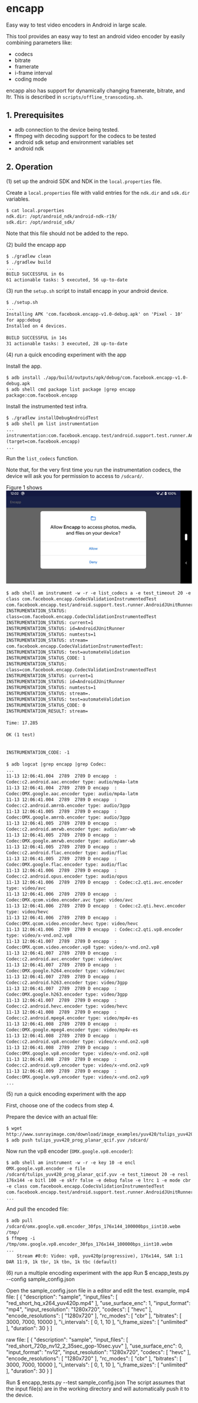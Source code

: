 # encapp
Easy way to test video encoders in Android in large scale.

This tool provides an easy way to test an android video encoder by easily combining parameters like:

* codecs
* bitrate
* framerate
* i-frame interval
* coding mode

encapp also has support for dynamically changing framerate, bitrate, and ltr.
This is described in `scripts/offline_transcoding.sh`.


## 1. Prerequisites

* adb connection to the device being tested.
* ffmpeg with decoding support for the codecs to be tested
* android sdk setup and environment variables set
* android ndk


## 2. Operation

(1) set up the android SDK and NDK in the `local.properties` file.

Create a `local.properties` file with valid entries for the `ndk.dir` and
`sdk.dir` variables.

```
$ cat local.properties
ndk.dir: /opt/android_ndk/android-ndk-r19/
sdk.dir: /opt/android_sdk/
```

Note that this file should not be added to the repo.

(2) build the encapp app

```
$ ./gradlew clean
$ ./gradlew build
...
BUILD SUCCESSFUL in 6s
61 actionable tasks: 5 executed, 56 up-to-date
```

(3) run the `setup.sh` script to install encapp in your android device.

```
$ ./setup.sh
...
Installing APK 'com.facebook.encapp-v1.0-debug.apk' on 'Pixel - 10' for app:debug
Installed on 4 devices.

BUILD SUCCESSFUL in 14s
31 actionable tasks: 3 executed, 28 up-to-date
```

(4) run a quick encoding experiment with the app

Install the app.
```
$ adb install ./app/build/outputs/apk/debug/com.facebook.encapp-v1.0-debug.apk
$ adb shell cmd package list package |grep encapp
package:com.facebook.encapp
```

Install the instrumented test infra.
```
$ ./gradlew installDebugAndroidTest
$ adb shell pm list instrumentation
...
instrumentation:com.facebook.encapp.test/android.support.test.runner.AndroidJUnitRunner (target=com.facebook.encapp)
...
```

Run the `list_codecs` function.

Note that, for the very first time you run the instrumentation codecs, the
device will ask you for permission to access to `/sdcard/`.

Figure 1 shows ![an android device asking for permission to run encapp](encapp_permission.jpeg)

```
$ adb shell am instrument -w -r -e list_codecs a -e test_timeout 20 -e class com.facebook.encapp.CodecValidationInstrumentedTest com.facebook.encapp.test/android.support.test.runner.AndroidJUnitRunner
INSTRUMENTATION_STATUS: class=com.facebook.encapp.CodecValidationInstrumentedTest
INSTRUMENTATION_STATUS: current=1
INSTRUMENTATION_STATUS: id=AndroidJUnitRunner
INSTRUMENTATION_STATUS: numtests=1
INSTRUMENTATION_STATUS: stream=
com.facebook.encapp.CodecValidationInstrumentedTest:
INSTRUMENTATION_STATUS: test=automateValidation
INSTRUMENTATION_STATUS_CODE: 1
INSTRUMENTATION_STATUS: class=com.facebook.encapp.CodecValidationInstrumentedTest
INSTRUMENTATION_STATUS: current=1
INSTRUMENTATION_STATUS: id=AndroidJUnitRunner
INSTRUMENTATION_STATUS: numtests=1
INSTRUMENTATION_STATUS: stream=.
INSTRUMENTATION_STATUS: test=automateValidation
INSTRUMENTATION_STATUS_CODE: 0
INSTRUMENTATION_RESULT: stream=

Time: 17.285

OK (1 test)


INSTRUMENTATION_CODE: -1

$ adb logcat |grep encapp |grep Codec:
...
11-13 12:06:41.004  2789  2789 D encapp  : Codec:c2.android.aac.encoder type: audio/mp4a-latm
11-13 12:06:41.004  2789  2789 D encapp  : Codec:OMX.google.aac.encoder type: audio/mp4a-latm
11-13 12:06:41.004  2789  2789 D encapp  : Codec:c2.android.amrnb.encoder type: audio/3gpp
11-13 12:06:41.005  2789  2789 D encapp  : Codec:OMX.google.amrnb.encoder type: audio/3gpp
11-13 12:06:41.005  2789  2789 D encapp  : Codec:c2.android.amrwb.encoder type: audio/amr-wb
11-13 12:06:41.005  2789  2789 D encapp  : Codec:OMX.google.amrwb.encoder type: audio/amr-wb
11-13 12:06:41.005  2789  2789 D encapp  : Codec:c2.android.flac.encoder type: audio/flac
11-13 12:06:41.005  2789  2789 D encapp  : Codec:OMX.google.flac.encoder type: audio/flac
11-13 12:06:41.006  2789  2789 D encapp  : Codec:c2.android.opus.encoder type: audio/opus
11-13 12:06:41.006  2789  2789 D encapp  : Codec:c2.qti.avc.encoder type: video/avc
11-13 12:06:41.006  2789  2789 D encapp  : Codec:OMX.qcom.video.encoder.avc type: video/avc
11-13 12:06:41.006  2789  2789 D encapp  : Codec:c2.qti.hevc.encoder type: video/hevc
11-13 12:06:41.006  2789  2789 D encapp  : Codec:OMX.qcom.video.encoder.hevc type: video/hevc
11-13 12:06:41.006  2789  2789 D encapp  : Codec:c2.qti.vp8.encoder type: video/x-vnd.on2.vp8
11-13 12:06:41.007  2789  2789 D encapp  : Codec:OMX.qcom.video.encoder.vp8 type: video/x-vnd.on2.vp8
11-13 12:06:41.007  2789  2789 D encapp  : Codec:c2.android.avc.encoder type: video/avc
11-13 12:06:41.007  2789  2789 D encapp  : Codec:OMX.google.h264.encoder type: video/avc
11-13 12:06:41.007  2789  2789 D encapp  : Codec:c2.android.h263.encoder type: video/3gpp
11-13 12:06:41.007  2789  2789 D encapp  : Codec:OMX.google.h263.encoder type: video/3gpp
11-13 12:06:41.007  2789  2789 D encapp  : Codec:c2.android.hevc.encoder type: video/hevc
11-13 12:06:41.008  2789  2789 D encapp  : Codec:c2.android.mpeg4.encoder type: video/mp4v-es
11-13 12:06:41.008  2789  2789 D encapp  : Codec:OMX.google.mpeg4.encoder type: video/mp4v-es
11-13 12:06:41.008  2789  2789 D encapp  : Codec:c2.android.vp8.encoder type: video/x-vnd.on2.vp8
11-13 12:06:41.008  2789  2789 D encapp  : Codec:OMX.google.vp8.encoder type: video/x-vnd.on2.vp8
11-13 12:06:41.008  2789  2789 D encapp  : Codec:c2.android.vp9.encoder type: video/x-vnd.on2.vp9
11-13 12:06:41.009  2789  2789 D encapp  : Codec:OMX.google.vp9.encoder type: video/x-vnd.on2.vp9
...
```

(5) run a quick encoding experiment with the app

First, choose one of the codecs from step 4.

Prepare the device with an actual file:
```
$ wget http://www.sunrayimage.com/download/image_examples/yuv420/tulips_yuv420_prog_planar_qcif.yuv
$ adb push tulips_yuv420_prog_planar_qcif.yuv /sdcard/
```

Now run the vp8 encoder (`OMX.google.vp8.encoder`):
```
$ adb shell am instrument -w -r -e key 10 -e encl OMX.google.vp8.encoder -e file /sdcard/tulips_yuv420_prog_planar_qcif.yuv -e test_timeout 20 -e resl 176x144 -e bitl 100 -e skfr false -e debug false -e ltrc 1 -e mode cbr -e class com.facebook.encapp.CodecValidationInstrumentedTest com.facebook.encapp.test/android.support.test.runner.AndroidJUnitRunner
...
```

And pull the encoded file:

```
$ adb pull /sdcard/omx.google.vp8.encoder_30fps_176x144_100000bps_iint10.webm /tmp/
$ ffmpeg -i /tmp/omx.google.vp8.encoder_30fps_176x144_100000bps_iint10.webm
...
    Stream #0:0: Video: vp8, yuv420p(progressive), 176x144, SAR 1:1 DAR 11:9, 1k tbr, 1k tbn, 1k tbc (default)
```


(6) run a multiple encoding experiment with the app
Run
$ encapp_tests.py --config sample_config.json

Open the sample_config.json file in a editor and edit the test.
example, mp4 file:
 [
    {
        "description": "sample",
        "input_files": [
            "red_short_hq_x264_yuv420p.mp4"
        ],
        "use_surface_enc": 1,
        "input_format": "mp4",
        "input_resolution": "1280x720",
        "codecs": [
            "hevc"
        ],
        "encode_resolutions": [
            "1280x720"
        ],
        "rc_modes": [
            "cbr"
        ],
        "bitrates": [
            3000,
            7000,
            10000
        ],
        "i_intervals": [
            0,
            1,
            10
        ],
        "i_frame_sizes": [
            "unlimited"
        ],
        "duration": 30
    }
]

raw file:
[
    {
        "description": "sample",
        "input_files": [
            "red_short_720p_nv12_2_35sec_gop-10sec.yuv"
        ],
        "use_surface_enc": 0,
        "input_format": "nv12",
        "input_resolution": "1280x720",
        "codecs": [
            "hevc"
        ],
        "encode_resolutions": [
            "1280x720"
        ],
        "rc_modes": [
            "cbr"
        ],
        "bitrates": [
            3000,
            7000,
            10000
        ],
        "i_intervals": [
            0,
            1,
            10
        ],
        "i_frame_sizes": [
            "unlimited"
        ],
        "duration": 30
    }
]


Run 
$ encapp_tests.py --test sample_config.json
The script assumes that the input file(s) are in the working directory and will automatically push it to the device. 
